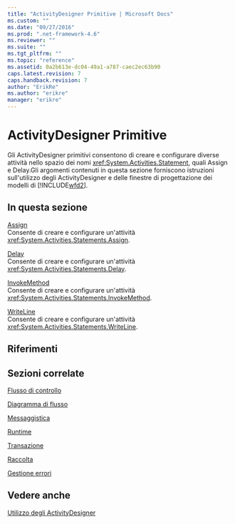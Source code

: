 ```yaml
---
title: "ActivityDesigner Primitive | Microsoft Docs"
ms.custom: ""
ms.date: "09/27/2016"
ms.prod: ".net-framework-4.6"
ms.reviewer: ""
ms.suite: ""
ms.tgt_pltfrm: ""
ms.topic: "reference"
ms.assetid: 0a2b613e-dc04-49a1-a787-caec2ec63b90
caps.latest.revision: 7
caps.handback.revision: 7
author: "ErikRe"
ms.author: "erikre"
manager: "erikre"
---
```

# ActivityDesigner Primitive
Gli ActivityDesigner primitivi consentono di creare e configurare diverse attività nello spazio dei nomi <xref:System.Activities.Statement>, quali Assign e Delay.Gli argomenti contenuti in questa sezione forniscono istruzioni sull'utilizzo degli ActivityDesigner e delle finestre di progettazione dei modelli di [!INCLUDE[wfd2](../workflow-designer/includes/wfd2_md.md)].  
  
## In questa sezione  
 [Assign](../workflow-designer/assign-activity-designer.md)  
 Consente di creare e configurare un'attività <xref:System.Activities.Statements.Assign>.  
  
 [Delay](../workflow-designer/delay-activity-designer.md)  
 Consente di creare e configurare un'attività <xref:System.Activities.Statements.Delay>.  
  
 [InvokeMethod](../workflow-designer/invokemethod-activity-designer.md)  
 Consente di creare e configurare un'attività <xref:System.Activities.Statements.InvokeMethod>.  
  
 [WriteLine](../workflow-designer/writeline-activity-designer.md)  
 Consente di creare e configurare un'attività <xref:System.Activities.Statements.WriteLine>.  
  
## Riferimenti  
  
## Sezioni correlate  
 [Flusso di controllo](../workflow-designer/control-flow-activity-designers.md)  
  
 [Diagramma di flusso](../workflow-designer/flowchart-activity-designers.md)  
  
 [Messaggistica](../workflow-designer/messaging-activity-designers.md)  
  
 [Runtime](../workflow-designer/runtime-activity-designers.md)  
  
 [Transazione](../workflow-designer/transaction-activity-designers.md)  
  
 [Raccolta](../workflow-designer/collection-activity-designers.md)  
  
 [Gestione errori](../workflow-designer/error-handling-activity-designers.md)  
  
## Vedere anche  
 [Utilizzo degli ActivityDesigner](../workflow-designer/using-the-activity-designers.md)